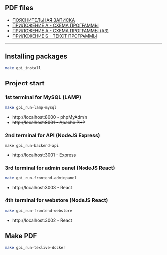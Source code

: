 ## PDF files

- [ПОЯСНИТЕЛЬНАЯ ЗАПИСКА](https://github.com/Pavel-Innokentevich-Galanin/gpi_coursework5/raw/pdf/gpi_coursework4_pz.pdf)
- [ПРИЛОЖЕНИЕ А - СХЕМА ПРОГРАММЫ](https://github.com/Pavel-Innokentevich-Galanin/gpi_coursework5/raw/pdf/gpi_coursework4_a.pdf)
- [ПРИЛОЖЕНИЕ А - СХЕМА ПРОГРАММЫ (A3)](https://github.com/Pavel-Innokentevich-Galanin/gpi_coursework5/raw/pdf/gpi_coursework4_a_programPlan.pdf)
- [ПРИЛОЖЕНИЕ Б - ТЕКСТ ПРОГРАММЫ](https://github.com/Pavel-Innokentevich-Galanin/gpi_coursework5/raw/pdf/gpi_coursework4_b.pdf)

---

## Installing packages

```bash
make gpi_install
```

## Project start

### 1st terminal for MySQL (LAMP)

```bash
make gpi_run-lamp-mysql
```

- http://localhost:8000 - phpMyAdmin
- ~~http://localhost:8001 - Apache PHP~~

### 2nd terminal for API (NodeJS Express)

```
make gpi_run-backend-api
```

- http://localhost:3001 - Express

### 3rd terminal for admin panel (NodeJS React)

```bash
make gpi_run-frontend-adminpanel
```

- http://localhost:3003 - React

### 4th terminal for webstore (NodeJS React)

```bash
make gpi_run-frontend-webstore
```

- http://localhost:3002 - React

## Make PDF

```bash
make gpi_run-texlive-docker
```
